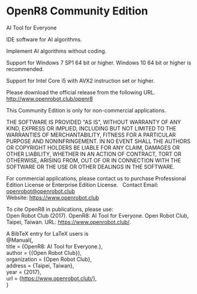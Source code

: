 # OpenR8 Community Edition   
 
AI Tool for Everyone

IDE software for AI algorithms.

Implement AI algorithms without coding.
    
Support for Windows 7 SP1 64 bit or higher. Windows 10 64 bit or higher is recommended.

Support for Intel Core i5 with AVX2 instruction set or higher.
    
Please download the official release from the following URL. http://www.openrobot.club/openr8       

This Community Edition is only for non-commercial applications.	
	
THE SOFTWARE IS PROVIDED "AS IS", WITHOUT WARRANTY OF ANY KIND, EXPRESS OR IMPLIED, INCLUDING BUT NOT LIMITED TO THE WARRANTIES OF MERCHANTABILITY, FITNESS FOR A PARTICULAR PURPOSE AND NONINFRINGEMENT. IN NO EVENT SHALL THE AUTHORS OR COPYRIGHT HOLDERS BE LIABLE FOR ANY CLAIM, DAMAGES OR OTHER LIABILITY, WHETHER IN AN ACTION OF CONTRACT, TORT OR OTHERWISE, ARISING FROM, OUT OF OR IN CONNECTION WITH THE SOFTWARE OR THE USE OR OTHER DEALINGS IN THE SOFTWARE.
	
For commercial applications, please contact us to purchase Professional Edition License or Enterprise Edition License.  
Contact Email: openrobot@openrobot.club  
Website: https://www.openrobot.club  

To cite OpenR8 in publications, please use:  
Open Robot Club (2017). OpenR8: AI Tool for Everyone. Open Robot Club, Taipei, Taiwan. URL: https://www.openrobot.club/.

A BibTeX entry for LaTeX users is  
  @Manual{,  
    title = {OpenR8: AI Tool for Everyone.},  
    author = {{Open Robot Club}},  
    organization = {Open Robot Club},  
    address = {Taipei, Taiwan},  
    year = {2017},  
    url = {https://www.openrobot.club/},  
  }  
